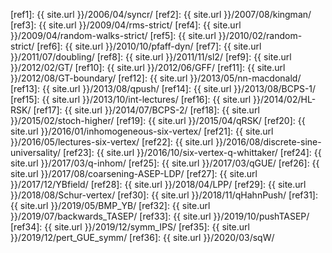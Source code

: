 <!-- these references correspond to the CV PDF, papers basically in order of arXiv -->

[ref1]: {{ site.url }}/2006/04/syncr/
[ref2]: {{ site.url }}/2007/08/kingman/
[ref3]: {{ site.url }}/2009/04/rms-strict/
[ref4]: {{ site.url }}/2009/04/random-walks-strict/
[ref5]: {{ site.url }}/2010/02/random-strict/
[ref6]: {{ site.url }}/2010/10/pfaff-dyn/
[ref7]: {{ site.url }}/2011/07/doubling/
[ref8]: {{ site.url }}/2011/11/sl2/
[ref9]: {{ site.url }}/2012/02/GT/
[ref10]: {{ site.url }}/2012/06/GFF/
[ref11]: {{ site.url }}/2012/08/GT-boundary/
[ref12]: {{ site.url }}/2013/05/nn-macdonald/
[ref13]: {{ site.url }}/2013/08/qpush/
[ref14]: {{ site.url }}/2013/08/BCPS-1/
[ref15]: {{ site.url }}/2013/10/int-lectures/
[ref16]: {{ site.url }}/2014/02/HL-RSK/
[ref17]: {{ site.url }}/2014/07/BCPS-2/
[ref18]: {{ site.url }}/2015/02/stoch-higher/
[ref19]: {{ site.url }}/2015/04/qRSK/
[ref20]: {{ site.url }}/2016/01/inhomogeneous-six-vertex/
[ref21]: {{ site.url }}/2016/05/lectures-six-vertex/
[ref22]: {{ site.url }}/2016/08/discrete-sine-universality/
[ref23]: {{ site.url }}/2016/10/six-vertex-q-whittaker/
[ref24]: {{ site.url }}/2017/03/q-inhom/
[ref25]: {{ site.url }}/2017/03/qGUE/
[ref26]: {{ site.url }}/2017/08/coarsening-ASEP-LDP/
[ref27]: {{ site.url }}/2017/12/YBfield/
[ref28]: {{ site.url }}/2018/04/LPP/
[ref29]: {{ site.url }}/2018/08/Schur-vertex/
[ref30]: {{ site.url }}/2018/11/qHahnPush/
[ref31]: {{ site.url }}/2019/05/BMP_YB/
[ref32]: {{ site.url }}/2019/07/backwards_TASEP/
[ref33]: {{ site.url }}/2019/10/pushTASEP/ 
[ref34]: {{ site.url }}/2019/12/symm_IPS/
[ref35]: {{ site.url }}/2019/12/pert_GUE_symm/
[ref36]: {{ site.url }}/2020/03/sqW/